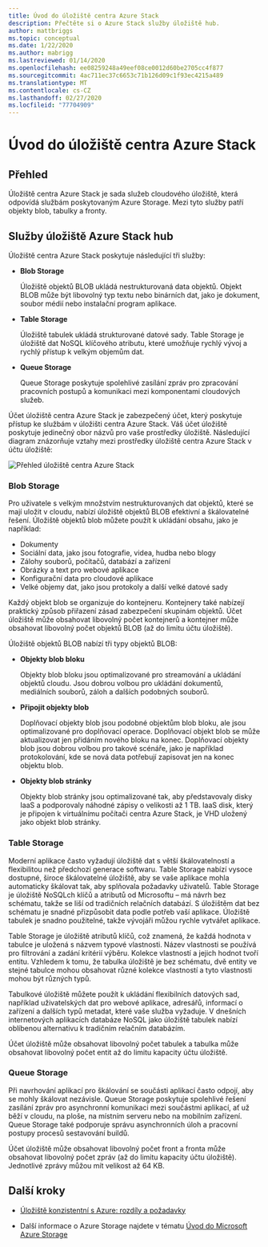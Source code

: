 ```yaml
---
title: Úvod do úložiště centra Azure Stack
description: Přečtěte si o Azure Stack služby úložiště hub.
author: mattbriggs
ms.topic: conceptual
ms.date: 1/22/2020
ms.author: mabrigg
ms.lastreviewed: 01/14/2020
ms.openlocfilehash: ee08259248a49eef08ce0012d60be2705cc4f877
ms.sourcegitcommit: 4ac711ec37c6653c71b126d09c1f93ec4215a489
ms.translationtype: MT
ms.contentlocale: cs-CZ
ms.lasthandoff: 02/27/2020
ms.locfileid: "77704909"
---
```

# <a name="introduction-to-azure-stack-hub-storage"></a>Úvod do úložiště centra Azure Stack

## <a name="overview"></a>Přehled

Úložiště centra Azure Stack je sada služeb cloudového úložiště, která odpovídá službám poskytovaným Azure Storage. Mezi tyto služby patří objekty blob, tabulky a fronty.

## <a name="azure-stack-hub-storage-services"></a>Služby úložiště Azure Stack hub

Úložiště centra Azure Stack poskytuje následující tři služby:

- **Blob Storage**

    Úložiště objektů BLOB ukládá nestrukturovaná data objektů. Objekt BLOB může být libovolný typ textu nebo binárních dat, jako je dokument, soubor médií nebo instalační program aplikace.

- **Table Storage**

    Úložiště tabulek ukládá strukturované datové sady. Table Storage je úložiště dat NoSQL klíčového atributu, které umožňuje rychlý vývoj a rychlý přístup k velkým objemům dat.

- **Queue Storage**

    Queue Storage poskytuje spolehlivé zasílání zpráv pro zpracování pracovních postupů a komunikaci mezi komponentami cloudových služeb.

Účet úložiště centra Azure Stack je zabezpečený účet, který poskytuje přístup ke službám v úložišti centra Azure Stack. Váš účet úložiště poskytuje jedinečný obor názvů pro vaše prostředky úložiště. Následující diagram znázorňuje vztahy mezi prostředky úložiště centra Azure Stack v účtu úložiště:

![Přehled úložiště centra Azure Stack](media/azure-stack-storage-overview/AzureStackStorageOverview.png)

### <a name="blob-storage"></a>Blob Storage

Pro uživatele s velkým množstvím nestrukturovaných dat objektů, které se mají uložit v cloudu, nabízí úložiště objektů BLOB efektivní a škálovatelné řešení. Úložiště objektů blob můžete použít k ukládání obsahu, jako je například:

- Dokumenty
- Sociální data, jako jsou fotografie, videa, hudba nebo blogy
- Zálohy souborů, počítačů, databází a zařízení
- Obrázky a text pro webové aplikace
- Konfigurační data pro cloudové aplikace
- Velké objemy dat, jako jsou protokoly a další velké datové sady

Každý objekt blob se organizuje do kontejneru. Kontejnery také nabízejí praktický způsob přiřazení zásad zabezpečení skupinám objektů. Účet úložiště může obsahovat libovolný počet kontejnerů a kontejner může obsahovat libovolný počet objektů BLOB (až do limitu účtu úložiště).

Úložiště objektů BLOB nabízí tři typy objektů BLOB:

- **Objekty blob bloku**

    Objekty blob bloku jsou optimalizované pro streamování a ukládání objektů cloudu. Jsou dobrou volbou pro ukládání dokumentů, mediálních souborů, záloh a dalších podobných souborů.

- **Připojit objekty blob**

    Doplňovací objekty blob jsou podobné objektům blob bloku, ale jsou optimalizované pro doplňovací operace. Doplňovací objekt blob se může aktualizovat jen přidáním nového bloku na konec. Doplňovací objekty blob jsou dobrou volbou pro takové scénáře, jako je například protokolování, kde se nová data potřebují zapisovat jen na konec objektu blob.

- **Objekty blob stránky**

    Objekty blob stránky jsou optimalizované tak, aby představovaly disky IaaS a podporovaly náhodné zápisy o velikosti až 1 TB. IaaS disk, který je připojen k virtuálnímu počítači centra Azure Stack, je VHD uložený jako objekt blob stránky.

### <a name="table-storage"></a>Table Storage

Moderní aplikace často vyžadují úložiště dat s větší škálovatelností a flexibilitou než předchozí generace softwaru. Table Storage nabízí vysoce dostupné, široce škálovatelné úložiště, aby se vaše aplikace mohla automaticky škálovat tak, aby splňovala požadavky uživatelů. Table Storage je úložiště NoSQLch klíčů a atributů od Microsoftu – má návrh bez schématu, takže se liší od tradičních relačních databází. S úložištěm dat bez schématu je snadné přizpůsobit data podle potřeb vaší aplikace. Úložiště tabulek je snadno použitelné, takže vývojáři můžou rychle vytvářet aplikace.

Table Storage je úložiště atributů klíčů, což znamená, že každá hodnota v tabulce je uložená s názvem typové vlastnosti. Název vlastnosti se používá pro filtrování a zadání kritérií výběru. Kolekce vlastností a jejich hodnot tvoří entitu. Vzhledem k tomu, že tabulka úložiště je bez schématu, dvě entity ve stejné tabulce mohou obsahovat různé kolekce vlastností a tyto vlastnosti mohou být různých typů.

Tabulkové úložiště můžete použít k ukládání flexibilních datových sad, například uživatelských dat pro webové aplikace, adresářů, informací o zařízení a dalších typů metadat, které vaše služba vyžaduje. V dnešních internetových aplikacích databáze NoSQL jako úložiště tabulek nabízí oblíbenou alternativu k tradičním relačním databázím.

Účet úložiště může obsahovat libovolný počet tabulek a tabulka může obsahovat libovolný počet entit až do limitu kapacity účtu úložiště.

### <a name="queue-storage"></a>Queue Storage

Při navrhování aplikací pro škálování se součásti aplikací často odpojí, aby se mohly škálovat nezávisle. Queue Storage poskytuje spolehlivé řešení zasílání zpráv pro asynchronní komunikaci mezi součástmi aplikací, ať už běží v cloudu, na ploše, na místním serveru nebo na mobilním zařízení. Queue Storage také podporuje správu asynchronních úloh a pracovní postupy procesů sestavování buildů.

Účet úložiště může obsahovat libovolný počet front a fronta může obsahovat libovolný počet zpráv (až do limitu kapacity účtu úložiště). Jednotlivé zprávy můžou mít velikost až 64 KB.

## <a name="next-steps"></a>Další kroky

- [Úložiště konzistentní s Azure: rozdíly a požadavky](azure-stack-acs-differences.md)

- Další informace o Azure Storage najdete v tématu [Úvod do Microsoft Azure Storage](/azure/storage/common/storage-introduction)
